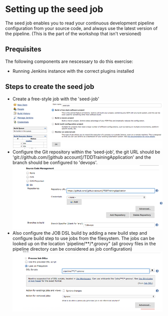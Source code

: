 # Setting up the seed job

The seed job enables you to read your continuous development pipeline configuration from your source code, and always
use the latest version of the pipeline. (This is the part of the workshop that isn't versioned)

## Prequisites

The following components are nescessary to do this exercise:

- Running Jenkins instance with the correct plugins installed

## Steps to create the seed job

- Create a free-style job with the 'seed-job'
![create free-style job 'seed-job'](images/freestyle-job-01.png)
- Configure the Git repository within the 'seed-job', the git URL should be 'git://github.com/[github account]/TDDTrainingApplication' and the branch should be configured to 'devops'.
![Configure source control](images/freestyle-job-02.png)
- Also configure the JOB DSL build by adding a new build step and configure build step to use jobs from the filesystem. The jobs can be looked up on the location 'pipeline/**/*.groovy" (all groovy files in the pipeline directory can be considered as job configuration)
![Configure the JOB DSL configuration](images/freestyle-job-03.png)
